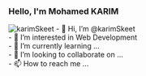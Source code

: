 ### Hello, I'm Mohamed KARIM 
<img src="https://komarev.com/ghpvc/?username=karimSkeet&color=blueviolet" alt="karimSkeet">
- 👋 Hi, I’m @karimSkeet <br>
- 👀 I’m interested in Web Development <br>
- 🌱 I’m currently learning ... <br>
- 💞️ I’m looking to collaborate on ... <br>
- 📫 How to reach me ... <br>

<!---
karimSkeet/karimSkeet is a ✨ special ✨ repository because its `README.md` (this file) appears on your GitHub profile.
You can click the Preview link to take a look at your changes.
--->
